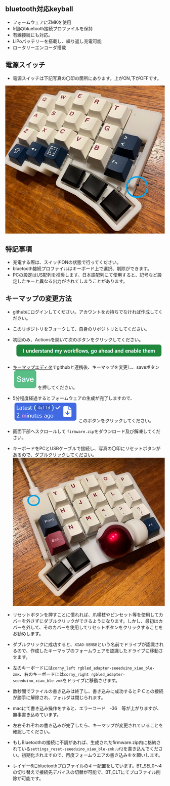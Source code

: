 ## bluetooth対応keyball
- フォームウェアにZMKを使用
- 5個のbluetooth接続プロファイルを保持
- 有線接続にも対応。
- LiPoバッテリーを搭載し、繰り返し充電可能 
- ロータリーエンコーダ搭載


## 電源スイッチ
- 電源スイッチは下記写真の〇印の箇所にあります。上がON,下がOFFです。
<img width="544" alt="sw" src="./doc/sw.png">


## 特記事項
- 充電する際は、スイッチONの状態で行ってください。
- bluetooth接続プロファイルはキーボード上で選択、削除ができます。
- PCの設定はUS配列を推奨します。日本語配列にて使用すると、記号など設定したキーと異なる出力がされてしまうことがあります。




## キーマップの変更方法
- githubにログインしてください。アカウントをお持ちでなければ作成してください。
- このリポジトリをフォークして、自身のリポジトリとしてください。
- 初回のみ、Actionsを開いて次のボタンをクリックしてください。![image](./doc/action.png)
- [キーマップエディタ](https://nickcoutsos.github.io/keymap-editor/)でgithubと連携後、キーマップを変更し、saveボタン![image](./doc/save.png)を押してください。
- 5分程度経過するとフォームウェアの生成が完了しますので、![image](./doc/dl.png)このボタンをクリックしてください。
- 画面下部へスクロールして `firmware.zip`をダウンロード及び解凍してください。
- キーボードをPCとUSBケーブルで接続し、写真の〇印にリセットボタンがあるので、ダブルクリックしてください。<img width="544" alt="reset" src="./doc/reset.png">
- リセットボタンを押すことに慣れれば、爪楊枝やピンセット等を使用してカバーを外さずにダブルクリックができるようになります。しかし、最初はカバーを外して、そのカバーを使用してリセットボタンをクリックすることをお勧めします。
- ダブルクリックに成功すると、`XIAO-SENSE`という名前でドライブが認識されるので、作成したキーマップのフォームウェアを認識したドライブに移動させます。
- 左のキーボードには`corny_left rgbled_adapter-seeeduino_xiao_ble-zmk`、右のキーボードには`corny_right rgbled_adapter-seeeduino_xiao_ble-zmk`をドライブに移動させます。
- 数秒間でファイルの書き込みは終了し、書き込みに成功するとＰＣとの接続が勝手に解除され、フォルダは閉じられます。
- macにて書き込み操作をすると、エラーコード　‐36　等が上がりますが、無事書き込めています。
- 左右それぞれの書き込みが完了したら、キーマップが変更されていることを確認してください。
- もしBluetoothの接続に不調があれば、生成されたfirmware.zip内に格納されている`settings_reset-seeeduino_xiao_ble-zmk.uf2`を書き込んでください。初期化されますので、再度フォームウエアの書き込みをを願いします。


- レイヤー6にbluetoothプロファイルのキー配置をしています。BT_SEL0～4の切り替えで接続先デバイスの切替が可能で、BT_CLTにてプロファイル削除が可能です。
